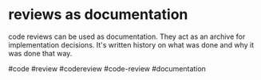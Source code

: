 # reviews as documentation

code reviews can be used as documentation. They act as an archive for
implementation decisions. It's written history on what was done and
why it was done that way.

#code #review #codereview #code-review #documentation
